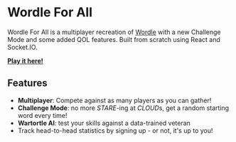 # Wordle For All

Wordle For All is a multiplayer recreation of [Wordle](https://www.nytimes.com/games/wordle/index.html) with a new Challenge Mode and some added QOL features.
Built from scratch using React and Socket.IO.

**[Play it here!](http://google.ca)**

## Features

- **Multiplayer**: Compete against as many players as you can gather!
- **Challenge Mode**: no more _STARE_-ing at *CLOUD*s, get a random starting word every time!
- **Wartortle AI**: test your skills against a data-trained veteran
- Track head-to-head statistics by signing up - or not, it's up to you!
